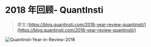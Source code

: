 # 2018 年回顾- QuantInsti

> 原文:[https://blog.quantinsti.com/2018-year-review-quantinsti/](https://blog.quantinsti.com/2018-year-review-quantinsti/)

![QuantInsti-Year-in-Review-2018](../Images/b35414885cc84e00b3eba2a3b4550efc.png)